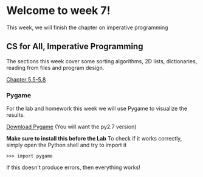 
# Welcome to week 7!

This week, we will finish the chapter on imperative programming

## CS for All, Imperative Programming

The sections this week cover some sorting algorithms, 2D lists, dictionaries, 
reading from files and program design.

[Chapter 5.5-5.8](https://www.cs.hmc.edu/csforall/ImperativeProgramming/imperativeprogramming.html#mutable-data-iteration-sorting-out-artists)

### Pygame

For the lab and homework this week we will use Pygame to visualize the results. 

[Download Pygame](http://www.pygame.org/download.shtml) (You will want the 
py2.7 version)

**Make sure to install this before the Lab** To check if it works correctly, 
simply open the Python shell and try to import it

    >>> import pygame

If this doesn't produce errors, then everything works!

